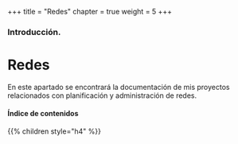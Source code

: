 +++
title = "Redes"
chapter = true
weight = 5
+++

### Introducción.

# Redes

En este apartado se encontrará la documentación de mis proyectos relacionados con planificación y administración de redes.

#### Índice de contenidos

{{% children style="h4" %}}